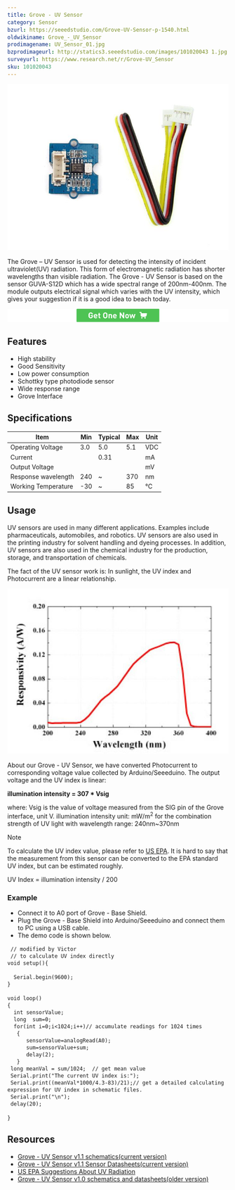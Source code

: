 ```yaml
---
title: Grove - UV Sensor
category: Sensor
bzurl: https://seeedstudio.com/Grove-UV-Sensor-p-1540.html
oldwikiname: Grove_-_UV_Sensor
prodimagename: UV_Sensor_01.jpg
bzprodimageurl: http://statics3.seeedstudio.com/images/101020043 1.jpg
surveyurl: https://www.research.net/r/Grove-UV_Sensor
sku: 101020043
---
```


![](https://github.com/SeeedDoc/WikiMigrationSync/raw/master/docs/assets/Grove-UV_Sensor/img/UV_Sensor_01.jpg)

The Grove – UV Sensor is used for detecting the intensity of incident ultraviolet(UV) radiation. This form of electromagnetic radiation has shorter wavelengths than visible radiation. The Grove - UV Sensor is based on the sensor GUVA-S12D which has a wide spectral range of 200nm-400nm. The module outputs electrical signal which varies with the UV intensity, which gives your suggestion if it is a good idea to beach today.


[![](https://github.com/SeeedDoc/WikiMigrationSync/raw/master/docs/assets/common/Get_One_Now_Banner.png)](https://www.seeedstudio.com/Grove-UV-Sensor-p-1540.html)

Features
--------

-   High stability
-   Good Sensitivity
-   Low power consumption
-   Schottky type photodiode sensor
-   Wide response range
-   Grove Interface

Specifications
--------------

| Item                | Min | Typical | Max | Unit |
|---------------------|-----|---------|-----|------|
| Operating Voltage   | 3.0 | 5.0     | 5.1 | VDC  |
| Current             |     | 0.31    |     | mA   |
| Output Voltage      |     |         |     | mV   |
| Response wavelength | 240 | ~       | 370 | nm   |
| Working Temperature | -30 | ~       | 85  | ℃    |

Usage
-----

UV sensors are used in many different applications. Examples include pharmaceuticals, automobiles, and robotics. UV sensors are also used in the printing industry for solvent handling and dyeing processes. In addition, UV sensors are also used in the chemical industry for the production, storage, and transportation of chemicals.

The fact of the UV sensor work is: In sunlight, the UV index and Photocurrent are a linear relationship.

![](https://github.com/SeeedDoc/WikiMigrationSync/raw/master/docs/assets/Grove-UV_Sensor/img/Reference1.jpg)

About our Grove - UV Sensor, we have converted Photocurrent to corresponding voltage value collected by Arduino/Seeeduino. The output voltage and the UV index is linear:

**illumination intensity = 307 * Vsig**

where:
Vsig is the value of voltage measured from the SIG pin of the Grove interface, unit V.
illumination intensity unit: mW/m<sup>2</sup> for the combination strength of UV light with wavelength range: 240nm~370nm

<div class="admonition note">
<p class="admonition-title">Note</p>
To calculate the UV index value, please refer to <a href="http://www2.epa.gov/sunwise/uv-index">US EPA</a>. It is hard to say that the measurement from this sensor can be converted to the EPA standard UV index, but can be estimated roughly.
</div>


UV Index = illumination intensity / 200

### Example

-   Connect it to A0 port of Grove - Base Shield.
-   Plug the Grove - Base Shield into Arduino/Seeeduino and connect them to PC using a USB cable.
-   The demo code is shown below.

```
 // modified by Victor 
 // to calculate UV index directly
void setup(){
 
  Serial.begin(9600);
}
 
void loop()
{  
  int sensorValue;
  long  sum=0;
  for(int i=0;i<1024;i++)// accumulate readings for 1024 times
   {  
      sensorValue=analogRead(A0);
      sum=sensorValue+sum;
      delay(2);
   }   
 long meanVal = sum/1024;  // get mean value
 Serial.print("The current UV index is:");
 Serial.print((meanVal*1000/4.3-83)/21);// get a detailed calculating expression for UV index in schematic files. 
 Serial.print("\n");
 delay(20); 
 
}
```

Resources
---------

- [Grove - UV Sensor v1.1 schematics(current version)](https://github.com/SeeedDoc/WikiMigrationSync/raw/master/docs/assets/Grove-UV_Sensor/res/Grove-UV_Sensor_v1.1_Schematics.zip)
- [Grove - UV Sensor v1.1 Sensor Datasheets(current version)](https://github.com/SeeedDoc/WikiMigrationSync/raw/master/docs/assets/Grove-UV_Sensor/res/Grove-UV_Sensor_v1.1_Datasheets.zip)
- [US EPA Suggestions About UV Radiation](https://www.epa.gov/sunsafety/uv-index-scale-1)
- [Grove - UV Sensor v1.0 schematics and datasheets(older version)](https://github.com/SeeedDoc/WikiMigrationSync/raw/master/docs/assets/Grove-UV_Sensor/res/Grove-UV_Sensor_v1.0_Datasheets.zip)


<!-- This Markdown file was created from http://www.seeedstudio.com/wiki/Grove_-_UV_Sensor -->
